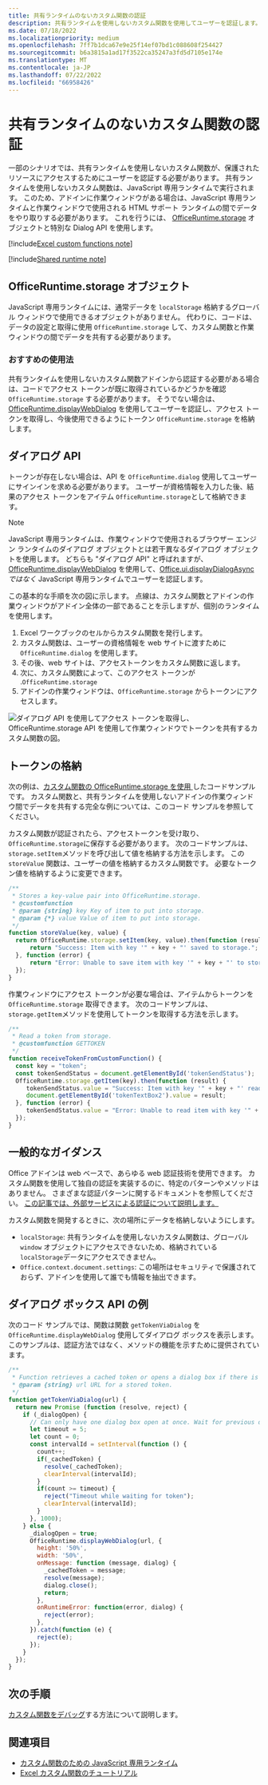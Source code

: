 ```yaml
---
title: 共有ランタイムのないカスタム関数の認証
description: 共有ランタイムを使用しないカスタム関数を使用してユーザーを認証します。
ms.date: 07/18/2022
ms.localizationpriority: medium
ms.openlocfilehash: 7ff7b1dca67e9e25f14ef07bd1c088608f254427
ms.sourcegitcommit: b6a3815a1ad17f3522ca35247a3fd5d7105e174e
ms.translationtype: MT
ms.contentlocale: ja-JP
ms.lasthandoff: 07/22/2022
ms.locfileid: "66958426"
---
```

# <a name="authentication-for-custom-functions-without-a-shared-runtime"></a>共有ランタイムのないカスタム関数の認証

一部のシナリオでは、共有ランタイムを使用しないカスタム関数が、保護されたリソースにアクセスするためにユーザーを認証する必要があります。 共有ランタイムを使用しないカスタム関数は、JavaScript 専用ランタイムで実行されます。 このため、アドインに作業ウィンドウがある場合は、JavaScript 専用ランタイムと作業ウィンドウで使用される HTML サポート ランタイムの間でデータをやり取りする必要があります。 これを行うには、 [OfficeRuntime.storage](/javascript/api/office-runtime/officeruntime.storage) オブジェクトと特別な Dialog API を使用します。

[!include[Excel custom functions note](../includes/excel-custom-functions-note.md)]

[!include[Shared runtime note](../includes/shared-runtime-note.md)]

## <a name="officeruntimestorage-object"></a>OfficeRuntime.storage オブジェクト

JavaScript 専用ランタイムには、通常データを `localStorage` 格納するグローバル ウィンドウで使用できるオブジェクトがありません。 代わりに、コードは、データの設定と取得に使用 `OfficeRuntime.storage` して、カスタム関数と作業ウィンドウの間でデータを共有する必要があります。

### <a name="suggested-usage"></a>おすすめの使用法

共有ランタイムを使用しないカスタム関数アドインから認証する必要がある場合は、コードでアクセス トークンが既に取得されているかどうかを確認 `OfficeRuntime.storage` する必要があります。 そうでない場合は、 [OfficeRuntime.displayWebDialog](/javascript/api/office-runtime#office-runtime-officeruntime-displaywebdialog-function(1)) を使用してユーザーを認証し、アクセス トークンを取得し、今後使用できるようにトークン `OfficeRuntime.storage` を格納します。

## <a name="dialog-api"></a>ダイアログ API

トークンが存在しない場合は、API を `OfficeRuntime.dialog` 使用してユーザーにサインインを求める必要があります。 ユーザーが資格情報を入力した後、結果のアクセス トークンをアイテム `OfficeRuntime.storage`として格納できます。

> [!NOTE]
> JavaScript 専用ランタイムは、作業ウィンドウで使用されるブラウザー エンジン ランタイムのダイアログ オブジェクトとは若干異なるダイアログ オブジェクトを使用します。 どちらも "ダイアログ API" と呼ばれますが、[OfficeRuntime.displayWebDialog](/javascript/api/office-runtime#office-runtime-officeruntime-displaywebdialog-function(1)) を使用して、[Office.ui.displayDialogAsync](/javascript/api/office/office.ui#office-office-ui-displaydialogasync-member(1)) *ではなく* JavaScript 専用ランタイムでユーザーを認証します。

この基本的な手順を次の図に示します。 点線は、カスタム関数とアドインの作業ウィンドウがアドイン全体の一部であることを示しますが、個別のランタイムを使用します。

1. Excel ワークブックのセルからカスタム関数を発行します。
2. カスタム関数は、ユーザーの資格情報を web サイトに渡すために `OfficeRuntime.dialog` を使用します。
3. その後、web サイトは、アクセストークンをカスタム関数に返します。
4. 次に、カスタム関数によって、このアクセス トークンが .`OfficeRuntime.storage`
5. アドインの作業ウィンドウは、`OfficeRuntime.storage` からトークンにアクセスします。

![ダイアログ API を使用してアクセス トークンを取得し、OfficeRuntime.storage API を使用して作業ウィンドウでトークンを共有するカスタム関数の図。](../images/authentication-diagram.png "認証図。")

## <a name="storing-the-token"></a>トークンの格納

次の例は、[カスタム関数の OfficeRuntime.storage を使用 ](https://github.com/OfficeDev/Office-Add-in-samples/tree/main/Excel-custom-functions/AsyncStorage)したコードサンプルです。 カスタム関数と、共有ランタイムを使用しないアドインの作業ウィンドウ間でデータを共有する完全な例については、このコード サンプルを参照してください。

カスタム関数が認証されたら、アクセストークンを受け取り、`OfficeRuntime.storage`に保存する必要があります。 次のコードサンプルは、`storage.setItem`メソッドを呼び出して値を格納する方法を示します。 この `storeValue` 関数は、ユーザーの値を格納するカスタム関数です。 必要なトークン値を格納するように変更できます。

```js
/**
 * Stores a key-value pair into OfficeRuntime.storage.
 * @customfunction
 * @param {string} key Key of item to put into storage.
 * @param {*} value Value of item to put into storage.
 */
function storeValue(key, value) {
  return OfficeRuntime.storage.setItem(key, value).then(function (result) {
      return "Success: Item with key '" + key + "' saved to storage.";
  }, function (error) {
      return "Error: Unable to save item with key '" + key + "' to storage. " + error;
  });
}
```

作業ウィンドウにアクセス トークンが必要な場合は、アイテムからトークンを `OfficeRuntime.storage` 取得できます。 次のコードサンプルは、`storage.getItem`メソッドを使用してトークンを取得する方法を示します。

```js
/**
 * Read a token from storage.
 * @customfunction GETTOKEN
 */
function receiveTokenFromCustomFunction() {
  const key = "token";
  const tokenSendStatus = document.getElementById('tokenSendStatus');
  OfficeRuntime.storage.getItem(key).then(function (result) {
     tokenSendStatus.value = "Success: Item with key '" + key + "' read from storage.";
     document.getElementById('tokenTextBox2').value = result;
  }, function (error) {
     tokenSendStatus.value = "Error: Unable to read item with key '" + key + "' from storage. " + error;
  });
}
```

## <a name="general-guidance"></a>一般的なガイダンス

Office アドインは web ベースで、あらゆる web 認証技術を使用できます。 カスタム関数を使用して独自の認証を実装するのに、特定のパターンやメソッドはありません。 さまざまな認証パターンに関するドキュメントを参照してください。 [この記事では、外部サービスによる認証について説明します。](../develop/auth-external-add-ins.md)  

カスタム関数を開発するときに、次の場所にデータを格納しないようにします。

- `localStorage`: 共有ランタイムを使用しないカスタム関数は、グローバル `window` オブジェクトにアクセスできないため、格納されている `localStorage`データにアクセスできません。
- `Office.context.document.settings`: この場所はセキュリティで保護されておらず、アドインを使用して誰でも情報を抽出できます。

## <a name="dialog-box-api-example"></a>ダイアログ ボックス API の例

次のコード サンプルでは、関数は関数 `getTokenViaDialog` を `OfficeRuntime.displayWebDialog` 使用してダイアログ ボックスを表示します。 このサンプルは、認証方法ではなく、メソッドの機能を示すために提供されています。

```JavaScript
/**
 * Function retrieves a cached token or opens a dialog box if there is no saved token. Note that this isn't a sufficient example of authentication but is intended to show the capabilities of the displayWebDialog method.
 * @param {string} url URL for a stored token.
 */
function getTokenViaDialog(url) {
  return new Promise (function (resolve, reject) {
    if (_dialogOpen) {
      // Can only have one dialog box open at once. Wait for previous dialog box's token.
      let timeout = 5;
      let count = 0;
      const intervalId = setInterval(function () {
        count++;
        if(_cachedToken) {
          resolve(_cachedToken);
          clearInterval(intervalId);
        }
        if(count >= timeout) {
          reject("Timeout while waiting for token");
          clearInterval(intervalId);
        }
      }, 1000);
    } else {
      _dialogOpen = true;
      OfficeRuntime.displayWebDialog(url, {
        height: '50%',
        width: '50%',
        onMessage: function (message, dialog) {
          _cachedToken = message;
          resolve(message);
          dialog.close();
          return;
        },
        onRuntimeError: function(error, dialog) {
          reject(error);
        },
      }).catch(function (e) {
        reject(e);
      });
    }
  });
}
```

## <a name="next-steps"></a>次の手順

[カスタム関数をデバッグ](custom-functions-debugging.md)する方法について説明します。

## <a name="see-also"></a>関連項目

- [カスタム関数のための JavaScript 専用ランタイム](custom-functions-runtime.md)
- [Excel カスタム関数のチュートリアル](../tutorials/excel-tutorial-create-custom-functions.md)
